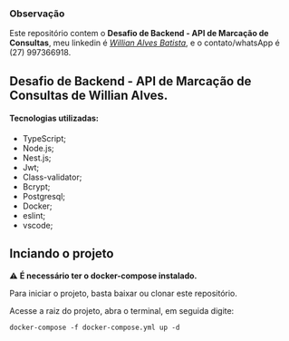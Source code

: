 ### Observação

Este repositório contem o **Desafio de Backend - API de Marcação de Consultas**, meu linkedin é  _[Willian Alves Batista](https://www.linkedin.com/in/willian-alves-batista-60aa6a180/)_, e o contato/whatsApp é (27) 997366918.


## Desafio de Backend - API de Marcação de Consultas de Willian Alves.

#### Tecnologias utilizadas:

  - TypeScript;
  - Node.js;
  - Nest.js;
  - Jwt;
  - Class-validator;
  - Bcrypt;
  - Postgresql;
  - Docker;
  - eslint;
  - vscode;

## Inciando o projeto

:warning: **É necessário ter o docker-compose instalado.**

Para iniciar o projeto, basta baixar ou clonar este repositório.

Acesse a raiz do projeto, abra o terminal, em seguida digite:

    docker-compose -f docker-compose.yml up -d

